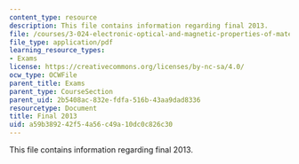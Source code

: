 ```yaml
---
content_type: resource
description: This file contains information regarding final 2013.
file: /courses/3-024-electronic-optical-and-magnetic-properties-of-materials-spring-2013/a59b389242f54a56c49a10dc0c826c30_MIT3_024S13_final2013.pdf
file_type: application/pdf
learning_resource_types:
- Exams
license: https://creativecommons.org/licenses/by-nc-sa/4.0/
ocw_type: OCWFile
parent_title: Exams
parent_type: CourseSection
parent_uid: 2b5408ac-832e-fdfa-516b-43aa9dad8336
resourcetype: Document
title: Final 2013
uid: a59b3892-42f5-4a56-c49a-10dc0c826c30
---
```

This file contains information regarding final 2013.